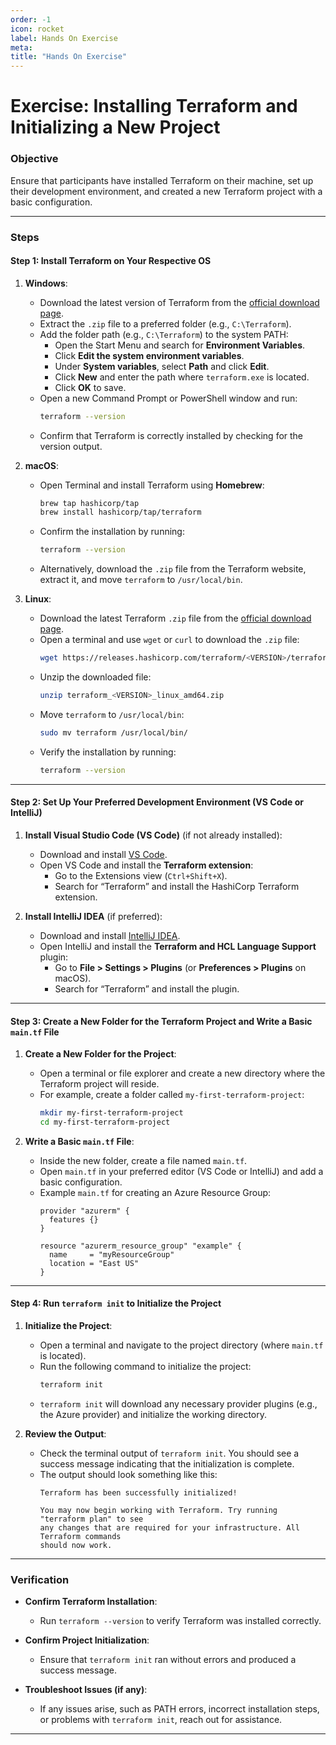 ```yaml
---
order: -1
icon: rocket
label: Hands On Exercise
meta:
title: "Hands On Exercise"
---
```

# Exercise: Installing Terraform and Initializing a New Project

### Objective
Ensure that participants have installed Terraform on their machine, set up their development environment, and created a new Terraform project with a basic configuration.

---

### Steps

#### Step 1: Install Terraform on Your Respective OS

1. **Windows**:
    - Download the latest version of Terraform from the [official download page](https://www.terraform.io/downloads).
    - Extract the `.zip` file to a preferred folder (e.g., `C:\Terraform`).
    - Add the folder path (e.g., `C:\Terraform`) to the system PATH:
        - Open the Start Menu and search for **Environment Variables**.
        - Click **Edit the system environment variables**.
        - Under **System variables**, select **Path** and click **Edit**.
        - Click **New** and enter the path where `terraform.exe` is located.
        - Click **OK** to save.
    - Open a new Command Prompt or PowerShell window and run:
      ```bash
      terraform --version
      ```
    - Confirm that Terraform is correctly installed by checking for the version output.

2. **macOS**:
    - Open Terminal and install Terraform using **Homebrew**:
      ```bash
      brew tap hashicorp/tap
      brew install hashicorp/tap/terraform
      ```
    - Confirm the installation by running:
      ```bash
      terraform --version
      ```
    - Alternatively, download the `.zip` file from the Terraform website, extract it, and move `terraform` to `/usr/local/bin`.

3. **Linux**:
    - Download the latest Terraform `.zip` file from the [official download page](https://www.terraform.io/downloads).
    - Open a terminal and use `wget` or `curl` to download the `.zip` file:
      ```bash
      wget https://releases.hashicorp.com/terraform/<VERSION>/terraform_<VERSION>_linux_amd64.zip
      ```
    - Unzip the downloaded file:
      ```bash
      unzip terraform_<VERSION>_linux_amd64.zip
      ```
    - Move `terraform` to `/usr/local/bin`:
      ```bash
      sudo mv terraform /usr/local/bin/
      ```
    - Verify the installation by running:
      ```bash
      terraform --version
      ```

---

#### Step 2: Set Up Your Preferred Development Environment (VS Code or IntelliJ)

1. **Install Visual Studio Code (VS Code)** (if not already installed):
    - Download and install [VS Code](https://code.visualstudio.com/download).
    - Open VS Code and install the **Terraform extension**:
        - Go to the Extensions view (`Ctrl+Shift+X`).
        - Search for “Terraform” and install the HashiCorp Terraform extension.

2. **Install IntelliJ IDEA** (if preferred):
    - Download and install [IntelliJ IDEA](https://www.jetbrains.com/idea/download/).
    - Open IntelliJ and install the **Terraform and HCL Language Support** plugin:
        - Go to **File > Settings > Plugins** (or **Preferences > Plugins** on macOS).
        - Search for “Terraform” and install the plugin.

---

#### Step 3: Create a New Folder for the Terraform Project and Write a Basic `main.tf` File

1. **Create a New Folder for the Project**:
    - Open a terminal or file explorer and create a new directory where the Terraform project will reside.
    - For example, create a folder called `my-first-terraform-project`:
      ```bash
      mkdir my-first-terraform-project
      cd my-first-terraform-project
      ```

2. **Write a Basic `main.tf` File**:
    - Inside the new folder, create a file named `main.tf`.
    - Open `main.tf` in your preferred editor (VS Code or IntelliJ) and add a basic configuration.
    - Example `main.tf` for creating an Azure Resource Group:
      ```hcl
      provider "azurerm" {
        features {}
      }
 
      resource "azurerm_resource_group" "example" {
        name     = "myResourceGroup"
        location = "East US"
      }
      ```

---

#### Step 4: Run `terraform init` to Initialize the Project

1. **Initialize the Project**:
    - Open a terminal and navigate to the project directory (where `main.tf` is located).
    - Run the following command to initialize the project:
      ```bash
      terraform init
      ```
    - `terraform init` will download any necessary provider plugins (e.g., the Azure provider) and initialize the working directory.

2. **Review the Output**:
    - Check the terminal output of `terraform init`. You should see a success message indicating that the initialization is complete.
    - The output should look something like this:
      ```
      Terraform has been successfully initialized!
 
      You may now begin working with Terraform. Try running "terraform plan" to see
      any changes that are required for your infrastructure. All Terraform commands
      should now work.
      ```

---

### **Verification**

- **Confirm Terraform Installation**:
    - Run `terraform --version` to verify Terraform was installed correctly.

- **Confirm Project Initialization**:
    - Ensure that `terraform init` ran without errors and produced a success message.

- **Troubleshoot Issues (if any)**:
    - If any issues arise, such as PATH errors, incorrect installation steps, or problems with `terraform init`, reach out for assistance.

---
